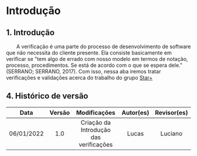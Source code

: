 # Introdução

## 1. Introdução

&emsp;&emsp;A verificação é uma parte do processo de desenvolvimento de software que não necessita do cliente presente. Ela consiste basicamente em verificar se "tem algo de errado com nosso modelo em termos de notação, processo, procedimentos. Se está de acordo com o que se espera dele." (SERRANO; SERRANO, 2017). Com isso, nessa aba iremos tratar verificações e validações acerca do trabalho do grupo [Star+]("https://requisitos-de-software.github.io/2022.2-StarPlus/#/")

## 4. Histórico de versão

<center>

|    Data    | Versão |              Modificações              |  Autor(es)   | Revisor(es) |
| :--------: | :----: | :------------------------------------: | :----------: | :---------: |
| 06/01/2022 |  1.0   |           Criação da Introdução das verificações          |    Lucas    |    Luciano    |